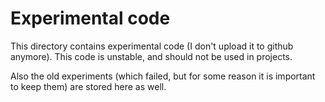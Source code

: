 # Experimental code

This directory contains experimental code (I don't upload it to github anymore).
This code is unstable, and should not be used in projects.

Also the old experiments (which failed, but for some reason it is important to keep them) are stored here as well.
